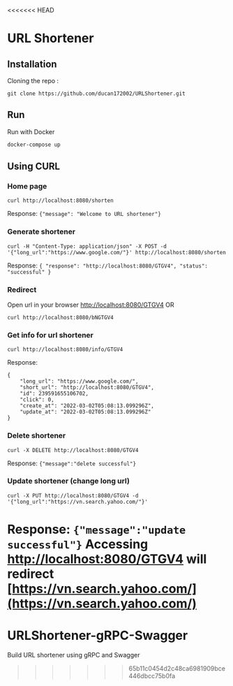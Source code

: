<<<<<<< HEAD
# URL Shortener

## Installation
Cloning the repo :
```
git clone https://github.com/ducan172002/URLShortener.git
```
## Run

Run with Docker

```bash
docker-compose up
```

## Using CURL
### Home page
```
curl http://localhost:8080/shorten
```

Response:
`{"message": "Welcome to URL shortener"}`

### Generate shortener
```
curl -H "Content-Type: application/json" -X POST -d '{"long_url":"https://www.google.com/"}' http://localhost:8080/shorten
```
Response:
`{
    "response": "http://localhost:8080/GTGV4",
    "status": "successful"
}`

### Redirect
Open url in your browser [http://localhost:8080/GTGV4](http://localhost:8080/GTGV4) OR
```
curl http://localhost:8080/bNGTGV4
```

### Get info for url shortener
```
curl http://localhost:8080/info/GTGV4 
```

Response:
```
{
    "long_url": "https://www.google.com/",
    "short_url": "http://localhost:8080/GTGV4",
    "id": 239591655106702,
    "click": 0,
    "create_at": "2022-03-02T05:08:13.099296Z",
    "update_at": "2022-03-02T05:08:13.099296Z"
}
```

### Delete shortener
```
curl -X DELETE http://localhost:8080/GTGV4
```
Response:
`{"message":"delete successful"}`

### Update shortener (change long url)
```
curl -X PUT http://localhost:8080/GTGV4 -d '{"long_url":"https://vn.search.yahoo.com/"}'
```
Response:
`{"message":"update successful"}`
Accessing [http://localhost:8080/GTGV4](http://localhost:8080/GTGV4) will redirect  [https://vn.search.yahoo.com/](https://vn.search.yahoo.com/)
=======
# URLShortener-gRPC-Swagger
Build URL shortener using gRPC and Swagger
>>>>>>> 65b11c0454d2c48ca6981909bce446dbcc75b0fa
